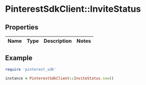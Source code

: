 # PinterestSdkClient::InviteStatus

## Properties

| Name | Type | Description | Notes |
| ---- | ---- | ----------- | ----- |

## Example

```ruby
require 'pinterest_sdk'

instance = PinterestSdkClient::InviteStatus.new()
```

